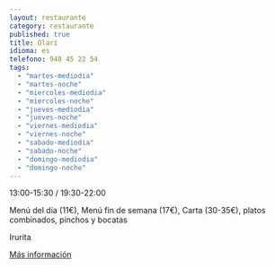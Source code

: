 ```yaml
---
layout: restaurante
category: restaurante
published: true
title: Olari
idioma: es
telefono: 948 45 22 54
tags: 
  - "martes-mediodia"
  - "martes-noche"
  - "miercoles-mediodia"
  - "miercoles-noche"
  - "jueves-mediodia"
  - "jueves-noche"
  - "viernes-mediodia"
  - "viernes-noche"
  - "sabado-mediodia"
  - "sabado-noche"
  - "domingo-mediodia"
  - "domingo-noche"
---
```


13:00-15:30 / 19:30-22:00

Menú del día (11€), Menú fin de semana (17€), Carta (30-35€), platos combinados, pinchos y bocatas

Irurita

[Más información](http://www.consorciobertiz.org/consorcio/dondecomer/restaurantes/irurita-es-0-184/restaurante-olari.html)